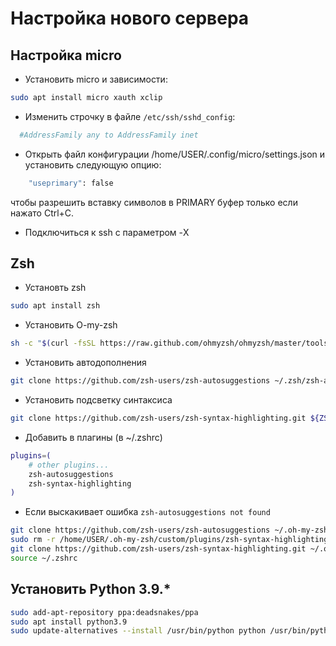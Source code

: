 # Настройка нового сервера

## Настройка micro

- Установить micro и зависимости:

```sh
sudo apt install micro xauth xclip
```

- Изменить строчку в файле `/etc/ssh/sshd_config`:

```sh
  #AddressFamily any to AddressFamily inet
```

- Открыть файл конфигурации /home/USER/.config/micro/settings.json и установить следующую опцию:

```sh
    "useprimary": false
```

чтобы разрешить вставку символов в PRIMARY буфер только если нажато Ctrl+C.

- Подключиться к ssh с параметром -X


## Zsh

- Установть zsh

```sh
sudo apt install zsh
```
- Установить O-my-zsh
```sh
sh -c "$(curl -fsSL https://raw.github.com/ohmyzsh/ohmyzsh/master/tools/install.sh)"
```
- Установить автодополнения
```sh
git clone https://github.com/zsh-users/zsh-autosuggestions ~/.zsh/zsh-autosuggestions
```

- Установить подсветку синтаксиса
```sh
git clone https://github.com/zsh-users/zsh-syntax-highlighting.git ${ZSH_CUSTOM:-~/.oh-my-zsh/custom}/plugins/zsh-syntax-highlighting
```

- Добавить в плагины (в ~/.zshrc)

```sh
plugins=(
    # other plugins...
    zsh-autosuggestions
    zsh-syntax-highlighting
)
```

- Если выскакивает ошибка `zsh-autosuggestions not found`
```sh
git clone https://github.com/zsh-users/zsh-autosuggestions ~/.oh-my-zsh/custom/plugins/zsh-autosuggestions
sudo rm -r /home/USER/.oh-my-zsh/custom/plugins/zsh-syntax-highlighting
git clone https://github.com/zsh-users/zsh-syntax-highlighting.git ~/.oh-my-zsh/custom/plugins/zsh-syntax-highlighting
source ~/.zshrc
```


## Установить Python 3.9.*

```sh
sudo add-apt-repository ppa:deadsnakes/ppa
sudo apt install python3.9
sudo update-alternatives --install /usr/bin/python python /usr/bin/python3.9 1
```
